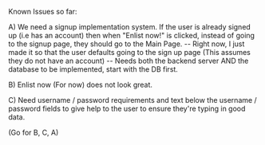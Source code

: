 Known Issues so far:

A) We need a signup implementation system. If the user is already signed up (i.e has an account) then when "Enlist now!" is clicked, instead of going to the signup page, they should go to the Main Page.
    -- Right now, I just made it so that the user defaults going to the sign up page (This assumes they do not have an account)
    -- Needs both the backend server AND the database to be implemented, start with the DB first.

B) Enlist now (For now) does not look great. 

C) Need username / password requirements and text below the username / password fields to give help to the user to ensure they're typing in good data. 

(Go for B, C, A)